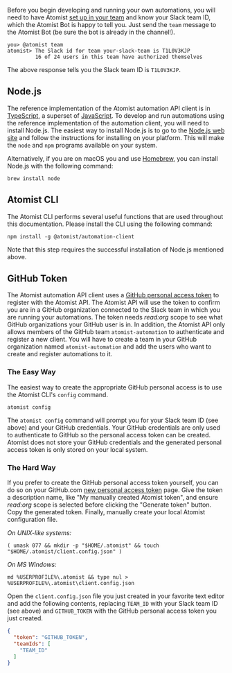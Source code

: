 Before you begin developing and running your own automations, you will
need to have Atomist [set up in your team][setup] and know your Slack
team ID, which the Atomist Bot is happy to tell you.  Just send the
`team` message to the Atomist Bot (be sure the bot is already in the
channel!).

```
you> @atomist team
atomist> The Slack id for team your-slack-team is T1L0V3KJP
         16 of 24 users in this team have authorized themselves
```

The above response tells you the Slack team ID is `T1L0V3KJP`.

[setup]: ../setup/index.md (Atomist Setup)

## Node.js

The reference implementation of the Atomist automation API client is
in [TypeScript][ts], a superset of [JavaScript][js].  To develop and
run automations using the reference implementation of the automation
client, you will need to install Node.js.  The easiest way to install
Node.js is to go to the [Node.js web site][node] and follow the
instructions for installing on your platform.  This will make the
`node` and `npm` programs available on your system.

Alternatively, if you are on macOS you and use [Homebrew][brew], you
can install Node.js with the following command:

```console
brew install node
```

[ts]: https://www.typescriptlang.org/ (TypeScript)
[js]: https://developer.mozilla.org/en-US/docs/Web/JavaScript (JavaScript)
[node]: https://nodejs.org/ (Node.js)
[brew]: https://brew.sh/ (Homebrew)

## Atomist CLI

The Atomist CLI performs several useful functions that are used
throughout this documentation.  Please install the CLI using the
following command:

```console
npm install -g @atomist/automation-client
```

Note that this step requires the successful installation of Node.js
mentioned above.

## GitHub Token

The Atomist automation API client uses
a [GitHub personal access token][token] to register with the Atomist
API.  The Atomist API will use the token to confirm you are in a
GitHub organization connected to the Slack team in which you are
running your automations.  The token needs _read:org_ scope to see
what GitHub organizations your GitHub user is in.  In addition, the
Atomist API only allows members of the GitHub team
`atomist-automation` to authenticate and register a new client.  You
will have to create a team in your GitHub organization named
`atomist-automation` and add the users who want to create and register
automations to it.

### The Easy Way

The easiest way to create the appropriate GitHub personal access is to
use the Atomist CLI's `config` command.

```console
atomist config
```

The `atomist config` command will prompt you for your Slack team ID
(see above) and your GitHub credentials.  Your GitHub credentials are
only used to authenticate to GitHub so the personal access token can
be created.  Atomist does not store your GitHub credentials and the
generated personal access token is only stored on your local system.

### The Hard Way

If you prefer to create the GitHub personal access token yourself, you
can do so on your GitHub.com [new personal access token][new-token]
page.  Give the token a description name, like "My manually created
Atomist token", and ensure _read:org_ scope is selected before
clicking the "Generate token" button.  Copy the generated token.
Finally, manually create your local Atomist configuration file.

_On UNIX-like systems:_

```console
( umask 077 && mkdir -p "$HOME/.atomist" && touch "$HOME/.atomist/client.config.json" )
```

_On MS Windows:_

```doscon
md %USERPROFILE%\.atomist && type nul > %USERPROFILE%\.atomist\client.config.json
```

Open the `client.config.json` file you just created in your favorite
text editor and add the following contents, replacing `TEAM_ID` with
your Slack team ID (see above) and `GITHUB_TOKEN` with the GitHub
personal access token you just created.

```json
{
  "token": "GITHUB_TOKEN",
  "teamIds": [
    "TEAM_ID"
  ]
}
```

[token]: https://github.com/settings/tokens (GitHub Personal Access Tokens)
[new-token]: https://github.com/settings/tokens/new (GitHub New Personal Access Token)
